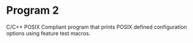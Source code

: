 # Program 2 

C/C++ POSIX Compliant program that prints POSIX defined configuration options using feature test macros.
